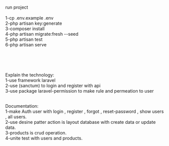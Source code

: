 run project
<br/>
<br/>
1-cp .env.example .env
<br/>
2-php artisan key:generate
<br/>
3-composer install
<br/>
4-php artisan migrate:fresh --seed
<br/>
5-php artisan test
<br/>
6-php artisan serve
<br/>

<br/>
<br/>
<br/>

Explain the technology:
<br/>
1-use framework laravel
<br/>
2-use (sanctum) to login and register with api 
<br/>
3-use package laravel-permission to make rule and permeation to user
<br/>
<br/>


Documentation:
<br/>
1-make Auth user with login , register , forgot , reset-password , show users , all users.
<br/>
2-use desine patter action is layout database with create data or update data.
<br/>
3-products is crud operation.
<br/>
4-unite test with users and products.
<br/>